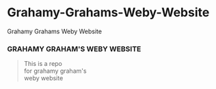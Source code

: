 # Grahamy-Grahams-Weby-Website
Grahamy Grahams Weby Website
### GRAHAMY GRAHAM'S WEBY WEBSITE
>This is a repo<br>
>for grahamy graham's<br>
>weby website<br>
